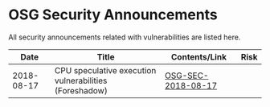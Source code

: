 # OSG Security Announcements

All security announcements related with vulnerabilities are listed here.

| Date        | Title                                                 | Contents/Link       |   Risk        |
|-------------|-------------------------------------------------------|---------------------|---------------|
| 2018-08-17  | CPU speculative execution vulnerabilities (Foreshadow)| [OSG-SEC-2018-08-17](https://opensciencegrid.org/security/vulns/OSG-SEC-2018-08-17-Foreshadow.md)|     |
